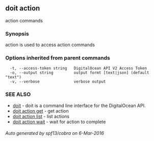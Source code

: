 ## doit action

action commands

### Synopsis


action is used to access action commands

### Options inherited from parent commands

```
  -t, --access-token string   DigitalOcean API V2 Access Token
  -o, --output string         output formt [text|json] (default "text")
  -v, --verbose               verbose output
```

### SEE ALSO
* [doit](doit.md)	 - doit is a command line interface for the DigitalOcean API.
* [doit action get](doit_action_get.md)	 - get action
* [doit action list](doit_action_list.md)	 - list actions
* [doit action wait](doit_action_wait.md)	 - wait for action to complete

###### Auto generated by spf13/cobra on 6-Mar-2016
